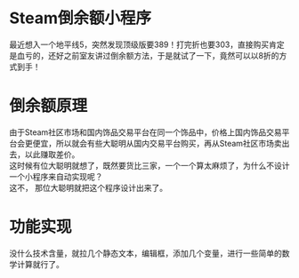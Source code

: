 # Steam倒余额小程序
最近想入一个地平线5，突然发现顶级版要389！打完折也要303，直接购买肯定是血亏的，还好之前室友讲过倒余额方法，于是就试了一下，竟然可以以8折的方式到手！
# 倒余额原理
由于Steam社区市场和国内饰品交易平台在同一个饰品中，价格上国内饰品交易平台会更便宜，所以就会有些大聪明从国内交易平台购买，再从Steam社区市场卖出去，以此赚取差价。  
这时候有位大聪明就想了，既然要货比三家，一个一个算太麻烦了，为什么不设计一个小程序来自动实现呢？  
这不， 那位大聪明就把这个程序设计出来了。
# 功能实现
没什么技术含量，就拉几个静态文本，编辑框，添加几个变量，进行一些简单的数学计算就行了。
